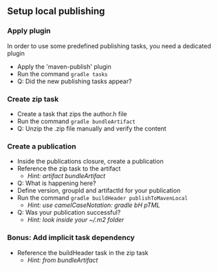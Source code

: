 ## Setup local publishing

### Apply plugin
In order to use some predefined publishing tasks, you need a dedicated plugin

- Apply the 'maven-publish' plugin
- Run the command `gradle tasks`
- Q: Did the new publishing tasks appear?

### Create zip task
- Create a task that zips the author.h file
- Run the command `gradle bundleArtifact`
- Q: Unzip the .zip file manually and verify the content

### Create a publication
- Inside the publications closure, create a publication
- Reference the zip task to the artifact
    - _Hint: artifact bundleArtifact_
- Q: What is happening here?
- Define version, groupId and artifactId for your publication
- Run the command `gradle buildHeader publishToMavenLocal`
    - _Hint: use camelCaseNotation: gradle bH pTML_
- Q: Was your publication successful?
    - _Hint: look inside your ~/.m2 folder_


### Bonus: Add implicit task dependency
- Reference the buildHeader task in the zip task
    - _Hint: from bundleArtifact_
